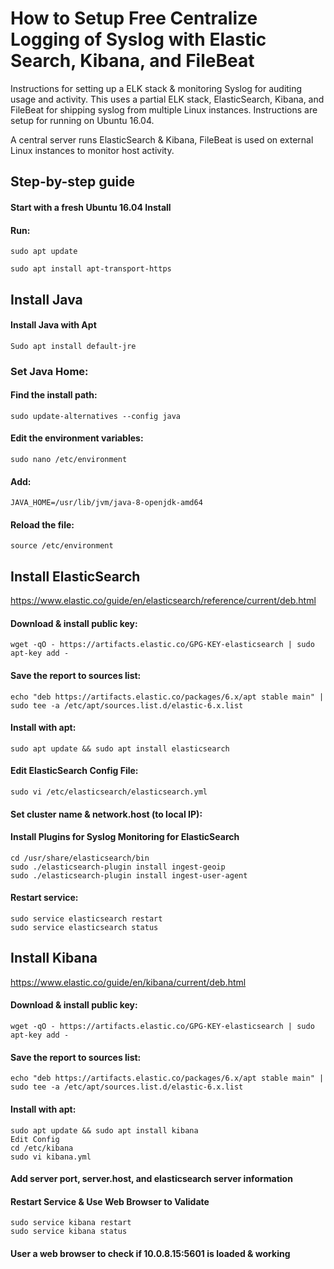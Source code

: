 # How to Setup Free Centralize Logging of Syslog with Elastic Search, Kibana, and FileBeat

Instructions for setting up a ELK stack & monitoring Syslog for auditing usage and activity. This uses a partial ELK stack, ElasticSearch, Kibana, and FileBeat for shipping syslog from multiple Linux instances. Instructions are setup for running on Ubuntu 16.04. 

A central server runs ElasticSearch & Kibana, FileBeat is used on external Linux instances to monitor host activity.

## Step-by-step guide

#### Start with a fresh Ubuntu 16.04 Install
#### Run:

```
sudo apt update

sudo apt install apt-transport-https
```

## Install Java
#### Install Java with Apt

```
Sudo apt install default-jre
```

### Set Java Home:

#### Find the install path:

`sudo update-alternatives --config java`

#### Edit the environment variables:
`sudo nano /etc/environment`

#### Add: 

`JAVA_HOME=/usr/lib/jvm/java-8-openjdk-amd64`

#### Reload the file:

`source /etc/environment`

## Install ElasticSearch

https://www.elastic.co/guide/en/elasticsearch/reference/current/deb.html

#### Download & install public key:

`wget -qO - https://artifacts.elastic.co/GPG-KEY-elasticsearch | sudo apt-key add -`

#### Save the report to sources list:

`echo "deb https://artifacts.elastic.co/packages/6.x/apt stable main" | sudo tee -a /etc/apt/sources.list.d/elastic-6.x.list`

#### Install with apt:

`sudo apt update && sudo apt install elasticsearch`

#### Edit ElasticSearch Config File:

`sudo vi /etc/elasticsearch/elasticsearch.yml`

#### Set cluster name & network.host (to local IP):


#### Install Plugins for Syslog Monitoring for ElasticSearch

```
cd /usr/share/elasticsearch/bin
sudo ./elasticsearch-plugin install ingest-geoip
sudo ./elasticsearch-plugin install ingest-user-agent
```

#### Restart service:

```
sudo service elasticsearch restart
sudo service elasticsearch status
```

## Install Kibana
https://www.elastic.co/guide/en/kibana/current/deb.html

#### Download & install public key:

`wget -qO - https://artifacts.elastic.co/GPG-KEY-elasticsearch | sudo apt-key add -`


#### Save the report to sources list:

`echo "deb https://artifacts.elastic.co/packages/6.x/apt stable main" | sudo tee -a /etc/apt/sources.list.d/elastic-6.x.list`

#### Install with apt:
```
sudo apt update && sudo apt install kibana
Edit Config
cd /etc/kibana
sudo vi kibana.yml
```

#### Add server port, server.host, and elasticsearch server information

#### Restart Service & Use Web Browser to Validate
```
sudo service kibana restart
sudo service kibana status
```
#### User a web browser to check if 10.0.8.15:5601 is loaded & working
